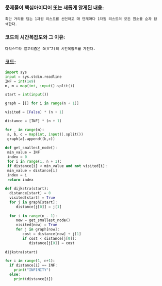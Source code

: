 ### 문제풀이 핵심아이디어 또는 새롭게 알게된 내용: 
    최단 거리를 담는 1차원 리스트를 선언하고 매 단계마다 1차원 리스트의 모든 원소를 순차 탐색한다.
    
### 코드의 시간복잡도와 그 이유:
    다익스트라 알고리즘은 O(V^2)의 시간복잡도를 가진다.


### 코드:
```python
import sys
input = sys.stdin.readline
INF = int(1e9)
n, m = map(int, input().split())

start = int(input())

graph = [[] for i in range(n + 1)]

visited = [False] * (n + 1)

distance = [INF] * (n + 1)

for _ in range(m):
 a, b, c = map(int, input().split())
 graph[a].append((b,c))
 
def get_smallest_node():
 min_value = INF
 index = 0 
 for i in range(1, n + 1):
 if distance[i] < min_value and not visited[i]:
 min_value = distance[i]
 index = i
 return index
 
def dijkstra(start):
  distance[start] = 0
  visited[start] = True
  for j in graph[start]:
     distance[j[0]] = j[1]
 
  for i in range(n - 1):
     now = get_smallest_node()
     visited[now] = True
     for j in graph[now]:
        cost = distance[now] + j[1]
        if cost < distance[j[0]]:
           distance[j[0]] = cost
           
dijkstra(start)

for i in range(1, n+1):
  if distance[i] == INF:
    print("INFINITY")
  else:
    print(distance[i])
```
